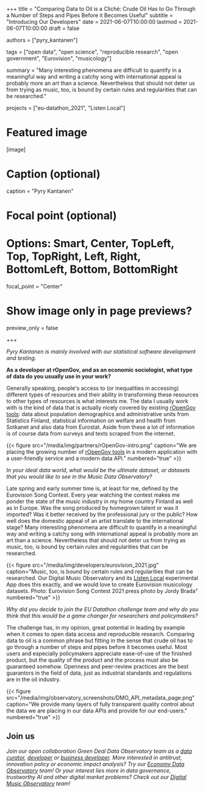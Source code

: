 +++
title = "Comparing Data to Oil is a Cliché: Crude Oil Has to Go Through a Number of Steps and Pipes Before it Becomes Useful"
subtitle = "Introducing Our Developers"
date = 2021-06-07T10:00:00
lastmod = 2021-06-07T10:00:00
draft = false

authors = ["pyry_kantanen"]

tags = ["open data", "open science", "reproducible research", "open government", "Eurovision", "musicology"]

summary = "Many interesting phenomena are difficult to quantify in a meaningful way and writing a catchy song with international appeal is probably more an art than a science. Nevertheless that should not deter us from trying as music, too, is bound by certain rules and regularities that can be researched."

projects = ["eu-datathon_2021", "Listen Local"]

# Featured image
[image]
  # Caption (optional)
  caption = "Pyry Kantanen"

  # Focal point (optional)
  # Options: Smart, Center, TopLeft, Top, TopRight, Left, Right, BottomLeft, Bottom, BottomRight
  focal_point = "Center"

  # Show image only in page previews?
  preview_only = false

+++

*Pyry Kantanen is mainly involved with our statistical software development and testing.*

**As a developer at rOpenGov, and as an economic sociologist, what type of data do you usually use in your work?**

Generally speaking, people's access to (or inequalities in accessing) different types of resources and their ability in transforming these resources to other types of resources is what interests me. The data I usually work with is the kind of data that is actually nicely covered by existing [rOpenGov tools](http://ropengov.org/projects/): data about population demographics and administrative units from Statistics Finland, statistical information on welfare and health from Sotkanet and also data from Eurostat. Aside from these a lot of information is of course data from surveys and texts scraped from the internet.

{{< figure src="/media/img/partners/rOpenGov-intro.png" caption="We are placing the growing number of [rOpenGov tools](http://ropengov.org/projects/) in a modern application with a user-friendly service and a modern data API." numbered="true" >}}

*In your ideal data world, what would be the ultimate dataset, or datasets that you would like to see in the Music Data Observatory?*

Late spring and early summer time is, at least for me, defined by the Eurovision Song Contest. Every year watching the contest makes me ponder the state of the music industry in my home country Finland as well as in Europe. Was the song produced by homegrown talent or was it imported? Was it better received by the professional jury or the public? How well does the domestic appeal of an artist translate to the international stage? Many interesting phenomena are difficult to quantify in a meaningful way and writing a catchy song with international appeal is probably more an art than a science. Nevertheless that should not deter us from trying as music, too, is bound by certain rules and regularities that can be researched.

{{< figure src="/media/img/developers/eurovision_2021.jpg" caption="Music, too, is bound by certain rules and regularities that can be researched. Our Digital Music Observatory and its [Listen Local](https://listenlocal.community/) experimental App does this exactly, and we would love to create Eurovision musicology datasets. Photo: Eurovision Song Contest 2021 press photo by Jordy Brada" numbered="true" >}}

*Why did you decide to join the EU Datathon challenge team and why do you think that this would be a game changer for researchers and policymakers?*

The challenge has, in my opinion, great potential in leading by example when it comes to open data access and reproducible research. Comparing data to oil is a common phrase but fitting in the sense that crude oil has to go through a number of steps and pipes before it becomes useful. Most users and especially policymakers appreciate ease-of-use of the finished product, but the quality of the product and the process must also be guaranteed somehow. Openness and peer-review practices are the best guarantors in the field of data, just as industrial standards and regulations are in the oil industry.

{{< figure src="/media/img/observatory_screenshots/DMO_API_metadata_page.png" caption="We provide many layers of fully transparent quality control about the data we are placing in our data APIs and provide for our end-users." numbered="true" >}}

## Join us

*Join our open collaboration Green Deal Data Observatory team as a [data curator](/authors/curator), [developer](/authors/developer) or [business developer](/authors/team). More interested in antitrust, innovation policy or economic impact analysis? Try our [Economy Data Observatory](https://economy.dataobservatory.eu/#contributors) team! Or your interest lies more in data governance, trustworthy AI and other digital market problems? Check out our [Digital Music Observatory](https://music.dataobservatory.eu/#contributors) team!*
